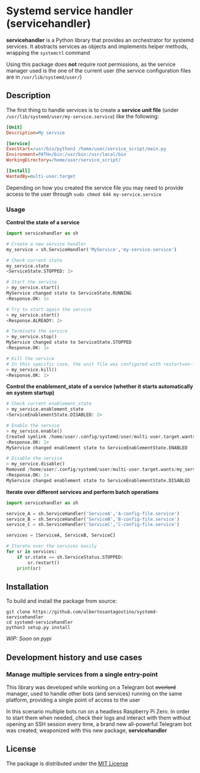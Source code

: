 # Systemd service handler (servicehandler)

**servicehandler** is a Python library that provides an orchestrator for systemd services. It abstracts services as objects and implements helper methods, wrapping the `systemctl` command

Using this package does **not** require root permissions, as the service manager used is the one of the current user (the service configuration files are in `/usr/lib/systemd/user/`)

## Description

The first thing to handle services is to create a **service unit file** (under `/usr/lib/systemd/user/my-service.service`) like the following:

```ini
[Unit]
Description=My service

[Service]
ExecStart=/usr/bin/python3 /home/user/service_script/main.py
Environment=PATH=/bin:/usr/bin:/usr/local/bin
WorkingDirectory=/home/user/service_script/

[Install]
WantedBy=multi-user.target
```

Depending on how you created the service file you may need to provide access to the user through `sudo chmod 644 my-service.service`

### Usage

**Control the state of a service**

```python
import servicehandler as sh

# Create a new service handler
my_service = sh.ServiceHandler('MyService','my-service.service')

# Check current state
my_service.state
<ServiceState.STOPPED: 2>

# Start the service
> my_service.start()
MyService changed state to ServiceState.RUNNING
<Response.OK: 1>

# Try to start again the service
> my_service.start()
<Response.ALREADY: 2>

# Terminate the service
> my_service.stop()
MyService changed state to ServiceState.STOPPED
<Response.OK: 1>

# Kill the service
# In this specific case, the unit file was configured with restart=on-failure (automatic restart)
> my_service.kill()
<Response.OK: 1>
```
**Control the enablement_state of a service (whether it starts automatically on system startup)**

```python
# Check current enablement_state
> my_service.enablement_state
<ServiceEnablementState.DISABLED: 2>

# Enable the service
> my_service.enable()
Created symlink /home/user/.config/systemd/user/multi-user.target.wants/my_service.service → /usr/lib/systemd/user/my_service.service.
<Response.OK: 1>
MyService changed enablement state to ServiceEnablementState.ENABLED

# Disable the service
> my_service.disable()
Removed /home/user/.config/systemd/user/multi-user.target.wants/my_service.service.
<Response.OK: 1>
MyService changed enablement state to ServiceEnablementState.DISABLED
```

**Iterate over different services and perform batch operations**

```python
import servicehandler as sh

service_A = sh.ServiceHandler('ServiceA','A-config-file.service')
service_B = sh.ServiceHandler('ServiceB','B-config-file.service')
service_C = sh.ServiceHandler('ServiceC','C-config-file.service')

services = [ServiceA, ServiceB, ServiceC]

# Iterate over the services easily
for sr in services:
    if sr.state == sh.ServiceStatus.STOPPED:
        sr.restart()
    print(sr)
```

## Installation

To build and install the package from source:

```
git clone https://github.com/albertosantagostino/systemd-servicehandler
cd systemd-servicehandler
python3 setup.py install
```

*WIP: Soon on pypi*

## Development history and use cases

### Manage multiple services from a single entry-point

This library was developed while working on a Telegram bot ~~overlord~~ manager, used to handle other bots (and services) running on the same platform, providing a single point of access to the user

In this scenario multiple bots run on a headless Raspberry Pi Zero. In order to start them when needed, check their logs and interact with them without opening an SSH session every time, a brand new all-powerful Telegram bot was created, weaponized with this new package, **servicehandler**

## License

The package is distributed under the [MIT License](https://opensource.org/licenses/MIT)

